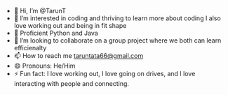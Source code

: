 - 👋 Hi, I’m @TarunT
- 👀 I’m interested in coding and thriving to learn more about coding I also love working out and being in fit shape
- 🌱 Proficient Python and Java
- 💞️ I’m looking to collaborate on a group project where we both can learn efficienalty  
- 📫 How to reach me taruntata66@gmail.com
- 😄 Pronouns: He/Him
- ⚡ Fun fact: I love working out, I love going on drives, and I love interacting with people and connecting.

<!---
TarunT27/TarunT27 is a ✨ special ✨ repository because its `README.md` (this file) appears on your GitHub profile.
You can click the Preview link to take a look at your changes.
--->
